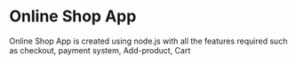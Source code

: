 # Online Shop App
Online Shop App is created using node.js with all the features required such as 
checkout, payment system, Add-product, Cart
